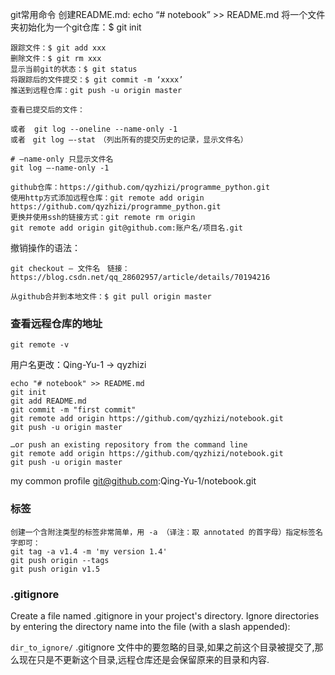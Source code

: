 git常用命令
创建README.md: echo “# notebook” >> README.md 
将一个文件夹初始化为一个git仓库：$ git init
```
跟踪文件：$ git add xxx 
删除文件：$ git rm xxx
显示当前git的状态：$ git status
将跟踪后的文件提交：$ git commit -m ‘xxxx’
推送到远程仓库：git push -u origin master
```
```
查看已提交后的文件：

或者  git log --oneline --name-only -1
或者　git log –-stat　（列出所有的提交历史的记录，显示文件名）

# –name-only 只显示文件名 
git log –-name-only -1 

```
```
github仓库：https://github.com/qyzhizi/programme_python.git
使用http方式添加远程仓库：git remote add origin https://github.com/qyzhizi/programme_python.git 
更换并使用ssh的链接方式：git remote rm origin
git remote add origin git@github.com:账户名/项目名.git　　　
```

撤销操作的语法：
```
git checkout – 文件名　链接：https://blog.csdn.net/qq_28602957/article/details/70194216
```

```
从github合并到本地文件：$ git pull origin master
```
### 查看远程仓库的地址
```
git remote -v
```
用户名更改：Qing-Yu-1 -> qyzhizi

```
echo "# notebook" >> README.md
git init
git add README.md
git commit -m "first commit"
git remote add origin https://github.com/qyzhizi/notebook.git
git push -u origin master

…or push an existing repository from the command line
git remote add origin https://github.com/qyzhizi/notebook.git
git push -u origin master
```
my common profile
git@github.com:Qing-Yu-1/notebook.git
### 标签
```
创建一个含附注类型的标签非常简单，用 -a （译注：取 annotated 的首字母）指定标签名字即可：
git tag -a v1.4 -m 'my version 1.4'
git push origin --tags
git push origin v1.5
```
### .gitignore
Create a file named .gitignore in your project's directory. Ignore directories by entering the directory name into the file (with a slash appended):

`dir_to_ignore/`
.gitignore 文件中的要忽略的目录,如果之前这个目录被提交了,那么现在只是不更新这个目录,远程仓库还是会保留原来的目录和内容.
